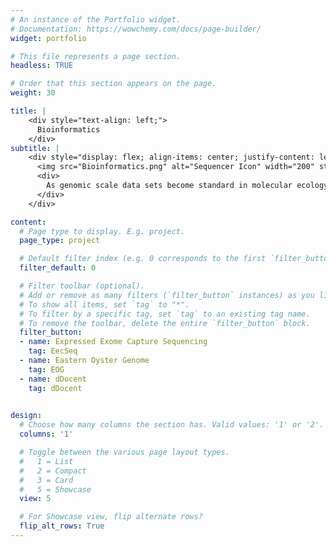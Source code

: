 ```yaml
---
# An instance of the Portfolio widget.
# Documentation: https://wowchemy.com/docs/page-builder/
widget: portfolio

# This file represents a page section.
headless: TRUE

# Order that this section appears on the page.
weight: 30

title: |
    <div style="text-align: left;">
      Bioinformatics 
    </div> 
subtitle: |
    <div style="display: flex; align-items: center; justify-content: left; text-align: justify;">
      <img src="Bioinformatics.png" alt="Sequencer Icon" width="200" style="margin-right: 40px;">
      <div>
        As genomic scale data sets become standard in molecular ecology, understanding how to efficiently and accurately process raw data is critical for accuracy in downstream population-level analysis.  Current research focuses on RADseq bioinformatics and developing "reference-free" methods for exome captured data analysis.
      </div>
    </div>   

content:
  # Page type to display. E.g. project.
  page_type: project

  # Default filter index (e.g. 0 corresponds to the first `filter_button` instance below).
  filter_default: 0

  # Filter toolbar (optional).
  # Add or remove as many filters (`filter_button` instances) as you like.
  # To show all items, set `tag` to "*".
  # To filter by a specific tag, set `tag` to an existing tag name.
  # To remove the toolbar, delete the entire `filter_button` block.
  filter_button:
  - name: Expressed Exome Capture Sequencing
    tag: EecSeq
  - name: Eastern Oyster Genome
    tag: EOG
  - name: dDocent
    tag: dDocent

        
design:
  # Choose how many columns the section has. Valid values: '1' or '2'.
  columns: '1'

  # Toggle between the various page layout types.
  #   1 = List
  #   2 = Compact
  #   3 = Card
  #   5 = Showcase
  view: 5

  # For Showcase view, flip alternate rows?
  flip_alt_rows: True
---
```

